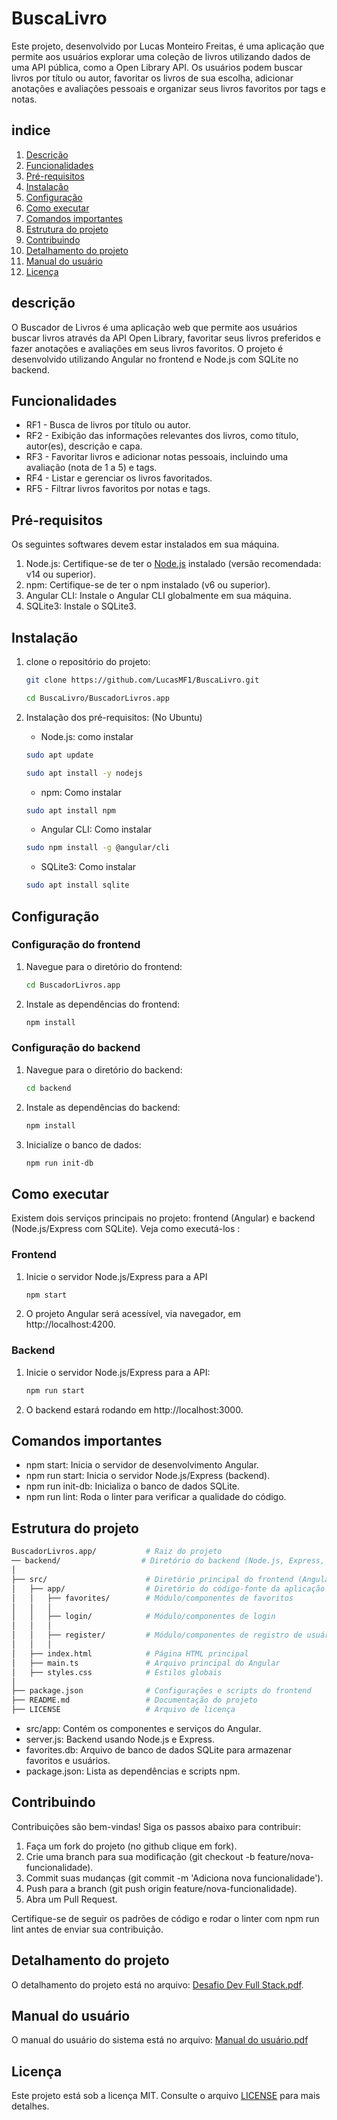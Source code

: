 # BuscaLivro

Este projeto, desenvolvido por Lucas Monteiro Freitas, é uma aplicação que permite aos usuários explorar uma coleção de livros utilizando dados de uma API pública, como a Open Library API. Os usuários podem buscar livros por título ou autor, favoritar os livros de sua escolha, adicionar anotações e avaliações pessoais e organizar seus livros favoritos por tags e notas.

## indice 

1. [Descrição](#descrição)
2. [Funcionalidades](#funcionalidades)
3. [Pré-requisitos](#pré-requisitos)
4. [Instalação](#instalação)
5. [Configuração](#configuração)
6. [Como executar](#como-executar)
7. [Comandos importantes](#comandos-importantes)
8. [Estrutura do projeto](#estrutura-do-projeto)
9. [Contribuindo](#contribuindo)
10. [Detalhamento do projeto](#Detalhamento-do-projeto )
11. [Manual do usuário](#Manual-do-usuário)
12. [Licença](#licença)

## descrição

O Buscador de Livros é uma aplicação web que permite aos usuários buscar livros através da API Open Library, favoritar seus livros preferidos e fazer anotações e avaliações em seus livros favoritos. O projeto é desenvolvido utilizando Angular no frontend e Node.js com SQLite no backend.


## Funcionalidades

- RF1 - Busca de livros por título ou autor.
- RF2 - Exibição das informações relevantes dos livros, como título, autor(es), descrição e capa.
- RF3 - Favoritar livros e adicionar notas pessoais, incluindo uma avaliação (nota de 1 a 5) e tags.
- RF4 - Listar e gerenciar os livros favoritados.
- RF5 - Filtrar livros favoritos por notas e tags.


## Pré-requisitos

Os seguintes softwares devem estar instalados em sua máquina.

1. Node.js: Certifique-se de ter o [Node.js](https://nodejs.org) instalado (versão recomendada: v14 ou superior).
2. npm: Certifique-se de ter o npm instalado (v6 ou superior).
3. Angular CLI: Instale o Angular CLI globalmente em sua máquina.
4. SQLite3: Instale o SQLite3.

## Instalação

1. clone o repositório do projeto:
   ```bash
   git clone https://github.com/LucasMF1/BuscaLivro.git

   cd BuscaLivro/BuscadorLivros.app
   ```

2. Instalação dos pré-requisitos: (No Ubuntu)
   - Node.js: como instalar
   ```bash
   sudo apt update

   sudo apt install -y nodejs
   ```

   - npm: Como instalar
   ```bash
   sudo apt install npm
   ```

   - Angular CLI: Como instalar
   ```bash
   sudo npm install -g @angular/cli
   ```

   - SQLite3: Como instalar
   ```bash
   sudo apt install sqlite
   ```

## Configuração 


### Configuração do frontend

1. Navegue para o diretório do frontend:

   ```bash
   cd BuscadorLivros.app
   ```

2. Instale as dependências do frontend:

   ```bash
   npm install
   ```
### Configuração do backend

1. Navegue para o diretório do backend:

   ```bash
   cd backend
   ```

2. Instale as dependências do backend:

   ```bash
   npm install
   ```

3. Inicialize o banco de dados:

   ```bash
   npm run init-db
   ```

## Como executar

Existem dois serviços principais no projeto: frontend (Angular) e backend (Node.js/Express com SQLite). Veja como executá-los :

### Frontend

1. Inicie o servidor Node.js/Express para a API
   ```bash
   npm start
   ```

2. O projeto Angular será acessível, via navegador, em http://localhost:4200.

### Backend

1. Inicie o servidor Node.js/Express para a API:
   ```bash
   npm run start
   ```

2. O backend estará rodando em http://localhost:3000.

## Comandos importantes

- npm start: Inicia o servidor de desenvolvimento Angular.
- npm run start: Inicia o servidor Node.js/Express (backend).
- npm run init-db: Inicializa o banco de dados SQLite.
- npm run lint: Roda o linter para verificar a qualidade do código.

## Estrutura do projeto
   ```bash
   BuscadorLivros.app/           # Raiz do projeto
   ── backend/                  # Diretório do backend (Node.js, Express, SQLite)
   │
   ├── src/                      # Diretório principal do frontend (Angular)
   │   ├── app/                  # Diretório do código-fonte da aplicação
   │   │   ├── favorites/        # Módulo/componentes de favoritos
   │   │   │   
   │   │   ├── login/            # Módulo/componentes de login
   │   │   │   
   │   │   ├── register/         # Módulo/componentes de registro de usuário
   │   │   │ 
   │   ├── index.html            # Página HTML principal
   │   ├── main.ts               # Arquivo principal do Angular
   │   ├── styles.css            # Estilos globais 
   │
   ├── package.json              # Configurações e scripts do frontend
   ├── README.md                 # Documentação do projeto
   ├── LICENSE                   # Arquivo de licença
   ```
   

- src/app: Contém os componentes e serviços do Angular.
- server.js: Backend usando Node.js e Express.
- favorites.db: Arquivo de banco de dados SQLite para armazenar favoritos e usuários.
- package.json: Lista as dependências e scripts npm.

## Contribuindo 

Contribuições são bem-vindas! Siga os passos abaixo para contribuir:

1. Faça um fork do projeto (no github clique em fork).
2. Crie uma branch para sua modificação (git checkout -b feature/nova-funcionalidade).
3. Commit suas mudanças (git commit -m 'Adiciona nova funcionalidade').
4. Push para a branch (git push origin feature/nova-funcionalidade).
5. Abra um Pull Request.

Certifique-se de seguir os padrões de código e rodar o linter com npm run lint antes de enviar sua contribuição.

## Detalhamento do projeto 
O detalhamento do projeto está no arquivo: [Desafio Dev Full Stack.pdf](Desafio-Dev-Full-Stack.pdf).

## Manual do usuário
O manual do usuário do sistema está no arquivo: [Manual do usuário.pdf](Manual-do-Usuário.pdf)

## Licença
Este projeto está sob a licença MIT. Consulte o arquivo [LICENSE](LICENSE) para mais detalhes.